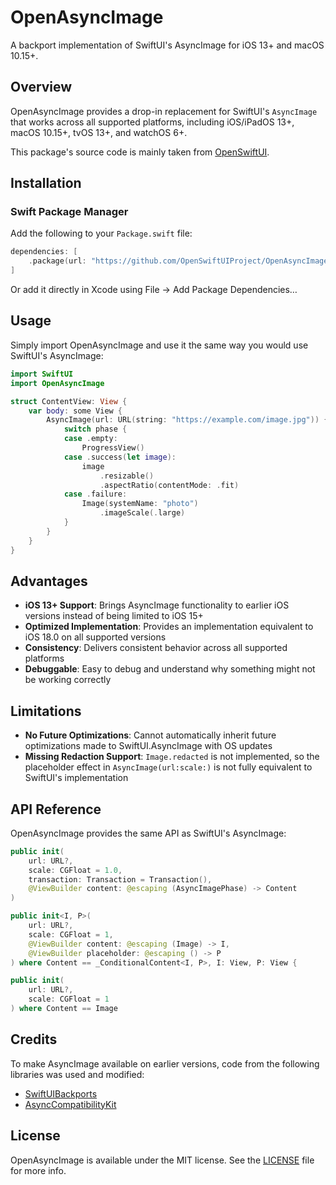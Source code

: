 # OpenAsyncImage

A backport implementation of SwiftUI's AsyncImage for iOS 13+ and macOS 10.15+.

## Overview

OpenAsyncImage provides a drop-in replacement for SwiftUI's `AsyncImage` that works across all supported platforms, including iOS/iPadOS 13+, macOS 10.15+, tvOS 13+, and watchOS 6+.

This package's source code is mainly taken from [OpenSwiftUI](https://github.com/OpenSwiftUIProject/OpenSwiftUI).

## Installation

### Swift Package Manager

Add the following to your `Package.swift` file:

```swift
dependencies: [
    .package(url: "https://github.com/OpenSwiftUIProject/OpenAsyncImage.git", from: "0.1.0")
]
```

Or add it directly in Xcode using File → Add Package Dependencies…

## Usage

Simply import OpenAsyncImage and use it the same way you would use SwiftUI's AsyncImage:

```swift
import SwiftUI
import OpenAsyncImage

struct ContentView: View {
    var body: some View {
        AsyncImage(url: URL(string: "https://example.com/image.jpg")) { phase in
            switch phase {
            case .empty:
                ProgressView()
            case .success(let image):
                image
                    .resizable()
                    .aspectRatio(contentMode: .fit)
            case .failure:
                Image(systemName: "photo")
                    .imageScale(.large)
            }
        }
    }
}
```

## Advantages

- **iOS 13+ Support**: Brings AsyncImage functionality to earlier iOS versions instead of being limited to iOS 15+
- **Optimized Implementation**: Provides an implementation equivalent to iOS 18.0 on all supported versions
- **Consistency**: Delivers consistent behavior across all supported platforms
- **Debuggable**: Easy to debug and understand why something might not be working correctly

## Limitations

- **No Future Optimizations**: Cannot automatically inherit future optimizations made to SwiftUI.AsyncImage with OS updates
- **Missing Redaction Support**: `Image.redacted` is not implemented, so the placeholder effect in `AsyncImage(url:scale:)` is not fully equivalent to SwiftUI's implementation

## API Reference

OpenAsyncImage provides the same API as SwiftUI's AsyncImage:

```swift
public init(
    url: URL?, 
    scale: CGFloat = 1.0, 
    transaction: Transaction = Transaction(), 
    @ViewBuilder content: @escaping (AsyncImagePhase) -> Content
)

public init<I, P>(
    url: URL?,
    scale: CGFloat = 1,
    @ViewBuilder content: @escaping (Image) -> I,
    @ViewBuilder placeholder: @escaping () -> P
) where Content == _ConditionalContent<I, P>, I: View, P: View {

public init(
    url: URL?, 
    scale: CGFloat = 1
) where Content == Image
```

## Credits

To make AsyncImage available on earlier versions, code from the following libraries was used and modified:

- [SwiftUIBackports](https://github.com/shaps80/SwiftUIBackports)
- [AsyncCompatibilityKit](https://github.com/JohnSundell/AsyncCompatibilityKit)

## License

OpenAsyncImage is available under the MIT license. See the [LICENSE](LICENSE) file for more info.


